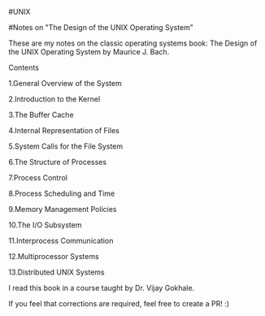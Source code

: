 #UNIX

#Notes on "The Design of the UNIX Operating System"

These are my notes on the classic operating systems book: The Design of the UNIX Operating System by Maurice J. Bach.

Contents

1.General Overview of the System

2.Introduction to the Kernel

3.The Buffer Cache

4.Internal Representation of Files

5.System Calls for the File System

6.The Structure of Processes

7.Process Control

8.Process Scheduling and Time

9.Memory Management Policies

10.The I/O Subsystem

11.Interprocess Communication

12.Multiprocessor Systems

13.Distributed UNIX Systems


I read this book in a course taught by Dr. Vijay Gokhale.


If you feel that corrections are required, feel free to create a PR! :)
